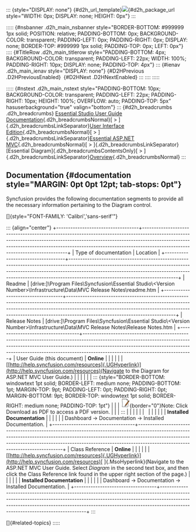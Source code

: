 ::: {style="DISPLAY: none"}
[](ms-xhelp:///?Id=d2h_url_template){#d2h_url_template}![](!package_url!){#d2h_package_url style="WIDTH: 0px; DISPLAY: none; HEIGHT: 0px"}
:::

::::: {#nsbanner .d2h_main_nsbanner style="BORDER-BOTTOM: #999999 1px solid; POSITION: relative; PADDING-BOTTOM: 0px; BACKGROUND-COLOR: transparent; PADDING-LEFT: 0px; PADDING-RIGHT: 0px; DISPLAY: none; BORDER-TOP: #999999 1px solid; PADDING-TOP: 0px; LEFT: 0px"}
:::: {#TitleRow .d2h_main_titlerow style="PADDING-BOTTOM: 4px; BACKGROUND-COLOR: transparent; PADDING-LEFT: 22px; WIDTH: 100%; PADDING-RIGHT: 10px; DISPLAY: none; PADDING-TOP: 4px"}
::: {#ienav .d2h_main_ienav style="DISPLAY: none"}
[](ms-xhelp:///?Id=944e1ef3-84cc-4f48-b928-55dbeaa64491){#D2HPrevious .D2HPreviousEnabled}  [](ms-xhelp:///?Id=3536d6a2-18cc-45ee-af6d-81a609437a10){#D2HNext .D2HNextEnabled}
:::
::::
:::::

::::: {#nstext .d2h_main_nstext style="PADDING-BOTTOM: 10px; BACKGROUND-COLOR: transparent; PADDING-LEFT: 22px; PADDING-RIGHT: 10px; HEIGHT: 100%; OVERFLOW: auto; PADDING-TOP: 5px" hasuserbackground="true" valign="bottom"}
::: {#d2h_breadcrumbs .d2h_breadcrumbs}
[Essential Studio User Guide Documentation](ms-xhelp:///?Id=12457748-09e3-4d74-a240-8e049cedf030){.d2h_breadcrumbsNormal}[ \> ]{.d2h_breadcrumbsLinkSeparator}[User Interface Edition](ms-xhelp:///?Id=c29296b7-531c-413b-a0ec-488ca1f7f669){.d2h_breadcrumbsNormal}[ \> ]{.d2h_breadcrumbsLinkSeparator}[Essential ASP.NET MVC](ms-xhelp:///?Id=4b14e7d1-65c4-4f67-b1aa-2c37709905a5){.d2h_breadcrumbsNormal}[ \> ]{.d2h_breadcrumbsLinkSeparator}[Essential Diagram]{.d2h_breadcrumbsContentsOnly}[ \> ]{.d2h_breadcrumbsLinkSeparator}[Overview](ms-xhelp:///?Id=a3da34c6-868c-4232-bc8d-304025be1de5){.d2h_breadcrumbsNormal}
:::

## Documentation {#documentation style="MARGIN: 0pt 0pt 12pt; tab-stops: 0pt"}

Syncfusion provides the following documentation segments to provide all the necessary information pertaining to the Diagram control.

[]{style="FONT-FAMILY: 'Calibri','sans-serif'"} 

::: {align="center"}
+-----------------------------------+----------------------------------------------------------------------------------------------------------------------------------------------------------------------------------------------------------------------------------------------------------------------------------------+
| Type of documentation             | Location                                                                                                                                                                                                                                                                               |
+-----------------------------------+----------------------------------------------------------------------------------------------------------------------------------------------------------------------------------------------------------------------------------------------------------------------------------------+
| Readme                            | \[drive:\]\\Program Files\\Syncfusion\\Essential Studio\\\<Version Number\>\\Infrastructure\\Data\\MVC Release Notes\\readme.htm                                                                                                                                                       |
+-----------------------------------+----------------------------------------------------------------------------------------------------------------------------------------------------------------------------------------------------------------------------------------------------------------------------------------+
| Release Notes                     | \[drive:\]\\Program Files\\Syncfusion\\Essential Studio\\\<Version Number\>\\Infrastructure\\Data\\MVC Release Notes\\Release Notes.htm                                                                                                                                                |
+-----------------------------------+----------------------------------------------------------------------------------------------------------------------------------------------------------------------------------------------------------------------------------------------------------------------------------------+
| User Guide (this document)        | **Online**                                                                                                                                                                                                                                                                             |
|                                   |                                                                                                                                                                                                                                                                                        |
|                                   | [[http://help.syncfusion.com/resources]{.UGHyperlink}](http://help.syncfusion.com/resources)(Navigate to the Diagram for ASP.NET MVC User Guide.)                                                                                                                                      |
|                                   |                                                                                                                                                                                                                                                                                        |
|                                   | ::: {style="BORDER-BOTTOM: windowtext 1pt solid; BORDER-LEFT: medium none; PADDING-BOTTOM: 1pt; MARGIN-TOP: 9pt; PADDING-LEFT: 0pt; PADDING-RIGHT: 0pt; MARGIN-BOTTOM: 9pt; BORDER-TOP: windowtext 1pt solid; BORDER-RIGHT: medium none; PADDING-TOP: 1pt"}                            |
|                                   | ![](ImagesExt/image70_2.jpg){border="0"}Note: Click Download as PDF to access a PDF version.                                                                                                                                                                                           |
|                                   | :::                                                                                                                                                                                                                                                                                    |
|                                   |                                                                                                                                                                                                                                                                                        |
|                                   |                                                                                                                                                                                                                                                                                        |
|                                   |                                                                                                                                                                                                                                                                                        |
|                                   | **Installed Documentation**                                                                                                                                                                                                                                                            |
|                                   |                                                                                                                                                                                                                                                                                        |
|                                   | Dashboard -\> Documentation -\> Installed Documentation.                                                                                                                                                                                                                               |
+-----------------------------------+----------------------------------------------------------------------------------------------------------------------------------------------------------------------------------------------------------------------------------------------------------------------------------------+
| Class Reference                   | **Online**                                                                                                                                                                                                                                                                             |
|                                   |                                                                                                                                                                                                                                                                                        |
|                                   | [[http://help.syncfusion.com/resources]{.UGHyperlink}](http://help.syncfusion.com/resources)[ ]{.MsoHyperlink}(Navigate to the ASP.NET MVC User Guide. Select *Diagram* in the second text box, and then click the Class Reference link found in the upper right section of the page.) |
|                                   |                                                                                                                                                                                                                                                                                        |
|                                   | **Installed Documentation**                                                                                                                                                                                                                                                            |
|                                   |                                                                                                                                                                                                                                                                                        |
|                                   | Dashboard -\> Documentation -\> Installed Documentation.                                                                                                                                                                                                                               |
+-----------------------------------+----------------------------------------------------------------------------------------------------------------------------------------------------------------------------------------------------------------------------------------------------------------------------------------+
:::

[]{#related-topics}
:::::
